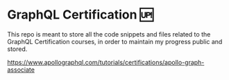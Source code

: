 # GraphQL Certification 🆙

This repo is meant to store all the code snippets and files related to the GraphQL Certification courses, in order to maintain my progress public and stored.

https://www.apollographql.com/tutorials/certifications/apollo-graph-associate
